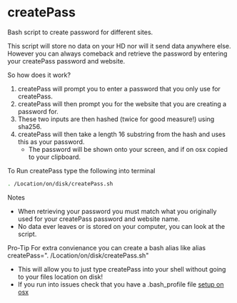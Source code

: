 # createPass
Bash script to create password for different sites.

This script will store no data on your HD nor will it send data anywhere else.
However you can always comeback and retrieve the password by entering your createPass password and website.

So how does it work? 
1) createPass will prompt you to enter a password that you only use for createPass. 
2) createPass will then prompt you for the website that you are creating a password for.
3) These two inputs are then hashed (twice for good measure!) using sha256.
4) createPass will then take a length 16 substring from the hash and uses this as your password.
	- The password will be shown onto your screen, and if on osx copied to your clipboard.

To Run createPass type the following into terminal
```bash
. /Location/on/disk/createPass.sh
```

Notes
- When retrieving your password you must match what you originally used for your createPass password and website name.
- No data ever leaves or is stored on your computer, you can look at the script.

Pro-Tip
For extra convienance you can create a bash alias like
	alias createPass=". /Location/on/disk/createPass.sh"

- This will allow you to just type createPass into your shell without going to your files location on disk!
- If you run into issues check that you have a .bash_profile file [setup on osx](https://stackoverflow.com/questions/8967843/how-do-i-create-a-bash-alias)